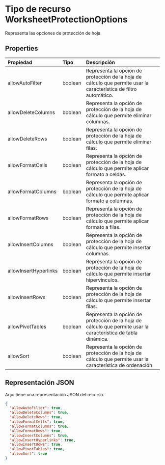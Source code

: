 # <a name="worksheetprotectionoptions-resource-type"></a>Tipo de recurso WorksheetProtectionOptions

Representa las opciones de protección de hoja.

## <a name="properties"></a>Properties
| Propiedad     | Tipo   |Descripción|
|:---------------|:--------|:----------|
|allowAutoFilter|boolean|Representa la opción de protección de la hoja de cálculo que permite usar la característica de filtro automático.|
|allowDeleteColumns|boolean|Representa la opción de protección de la hoja de cálculo que permite eliminar columnas.|
|allowDeleteRows|boolean|Representa la opción de protección de la hoja de cálculo que permite eliminar filas.|
|allowFormatCells|boolean|Representa la opción de protección de la hoja de cálculo que permite aplicar formato a celdas.|
|allowFormatColumns|boolean|Representa la opción de protección de la hoja de cálculo que permite aplicar formato a columnas.|
|allowFormatRows|boolean|Representa la opción de protección de la hoja de cálculo que permite aplicar formato a filas.|
|allowInsertColumns|boolean|Representa la opción de protección de la hoja de cálculo que permite insertar columnas.|
|allowInsertHyperlinks|boolean|Representa la opción de protección de la hoja de cálculo que permite insertar hipervínculos.|
|allowInsertRows|boolean|Representa la opción de protección de la hoja de cálculo que permite insertar filas.|
|allowPivotTables|boolean|Representa la opción de protección de la hoja de cálculo que permite usar la característica de tabla dinámica.|
|allowSort|boolean|Representa la opción de protección de la hoja de cálculo que permite usar la característica de ordenación.|

## <a name="json-representation"></a>Representación JSON

Aquí tiene una representación JSON del recurso.

<!-- {
  "blockType": "resource",
  "optionalProperties": [

  ],
  "@odata.type": "microsoft.graph.worksheetProtectionOptions"
}-->

```json
{
  "allowAutoFilter": true,
  "allowDeleteColumns": true,
  "allowDeleteRows": true,
  "allowFormatCells": true,
  "allowFormatColumns": true,
  "allowFormatRows": true,
  "allowInsertColumns": true,
  "allowInsertHyperlinks": true,
  "allowInsertRows": true,
  "allowPivotTables": true,
  "allowSort": true
}

```

<!-- uuid: 8fcb5dbc-d5aa-4681-8e31-b001d5168d79
2015-10-25 14:57:30 UTC -->
<!-- {
  "type": "#page.annotation",
  "description": "WorksheetProtectionOptions resource",
  "keywords": "",
  "section": "documentation",
  "tocPath": ""
}-->
